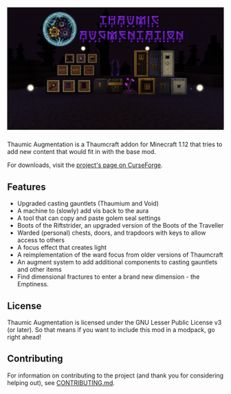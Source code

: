 ![Thaumic Augmentation](banner.png)
======
Thaumic Augmentation is a Thaumcraft addon for Minecraft 1.12 that tries to add new content that would fit in with the base mod.

For downloads, visit the [project's page on CurseForge](https://minecraft.curseforge.com/projects/thaumic-augmentation).

Features
------
* Upgraded casting gauntlets (Thaumium and Void)
* A machine to (slowly) add vis back to the aura
* A tool that can copy and paste golem seal settings
* Boots of the Riftstrider, an upgraded version of the Boots of the Traveller
* Warded (personal) chests, doors, and trapdoors with keys to allow access to others
* A focus effect that creates light
* A reimplementation of the ward focus from older versions of Thaumcraft
* An augment system to add additional components to casting gauntlets and other items
* Find dimensional fractures to enter a brand new dimension - the Emptiness.

License
-----
Thaumic Augmentation is licensed under the GNU Lesser Public License v3 (or later). So that means if you want to include this mod in a modpack, go right ahead!

Contributing
-----
For information on contributing to the project (and thank you for considering helping out), see [CONTRIBUTING.md](CONTRIBUTING.md).